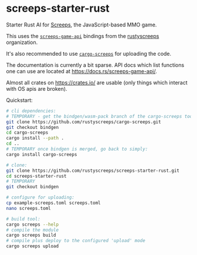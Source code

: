 # screeps-starter-rust

Starter Rust AI for [Screeps][screeps], the JavaScript-based MMO game.

This uses the [`screeps-game-api`] bindings from the [rustyscreeps] organization.

It's also recommended to use [`cargo-screeps`] for uploading the code.

The documentation is currently a bit sparse. API docs which list functions one
can use are located at <https://docs.rs/screeps-game-api/>.

Almost all crates on <https://crates.io/> are usable (only things which interact with OS
apis are broken).

Quickstart:

```sh
# cli dependencies:
# TEMPORARY - get the bindgen/wasm-pack branch of the cargo-screeps tool, which is not compatible with stdweb
git clone https://github.com/rustyscreeps/cargo-screeps.git
git checkout bindgen
cd cargo-screeps
cargo install --path .
cd ..
# TEMPORARY once bindgen is merged, go back to simply:
cargo install cargo-screeps

# clone:
git clone https://github.com/rustyscreeps/screeps-starter-rust.git
cd screeps-starter-rust
# TEMPORARY
git checkout bindgen

# configure for uploading:
cp example-screeps.toml screeps.toml
nano screeps.toml

# build tool:
cargo screeps --help
# compile the module
cargo screeps build
# compile plus deploy to the configured 'upload' mode
cargo screeps upload
```

[screeps]: https://screeps.com/
[`cargo-screeps`]: https://github.com/rustyscreeps/cargo-screeps/
[`screeps-game-api`]: https://github.com/rustyscreeps/screeps-game-api/
[rustyscreeps]: https://github.com/rustyscreeps/
